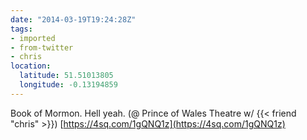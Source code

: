 ```yaml
---
date: "2014-03-19T19:24:28Z"
tags:
- imported
- from-twitter
- chris
location:
  latitude: 51.51013805
  longitude: -0.13194859
---
```

Book of Mormon. Hell yeah. \(@ Prince of Wales Theatre w/ {{< friend "chris" >}}) [https://4sq.com/1gQNQ1z](https://4sq.com/1gQNQ1z)
